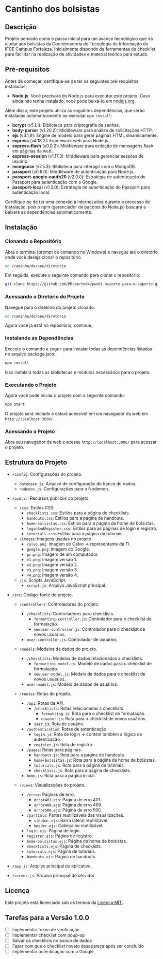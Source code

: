 # Cantinho dos bolsistas

## Descrição

Projeto pensado como o passo inicial para um avanço tecnológico que irá ajudar aos bolsistas da Coordenadoria de Tecnologia de Informação do IFCE Campus Fortaleza. Inicialmente dispondo de ferramentas de checklist para facilitar na realização de atividades e material teórico para estudo.

## Pré-requisitos

Antes de começar, certifique-se de ter os seguintes pré-requisitos instalados:

- **Node.js**: Você precisará do Node.js para executar este projeto. Caso ainda não tenha instalado, você pode baixá-lo em [nodejs.org](https://nodejs.org/).

Além disso, este projeto utiliza as seguintes dependências, que serão instaladas automaticamente ao executar `npm install`:

- **bcrypt** (v5.1.1): Biblioteca para criptografia de senhas.
- **body-parser** (v1.20.2): Middleware para análise de solicitações HTTP.
- **ejs** (v3.1.9): Engine de modelo para gerar páginas HTML dinamicamente.
- **express** (v4.18.2): Framework web para Node.js.
- **express-flash** (v0.0.2): Middleware para exibição de mensagens flash em páginas da web.
- **express-session** (v1.17.3): Middleware para gerenciar sessões de usuário.
- **mongoose** (v7.5.3): Biblioteca para interagir com o MongoDB.
- **passport** (v0.6.0): Middleware de autenticação para Node.js.
- **passport-google-oauth20** (v2.0.0): Estratégia de autenticação do Passport para autenticação com o Google.
- **passport-local** (v1.0.0): Estratégia de autenticação do Passport para autenticação local.

Certifique-se de ter uma conexão à Internet ativa durante o processo de instalação, pois o npm (gerenciador de pacotes do Node.js) buscará e baixará as dependências automaticamente.

## Instalação

### Clonando o Repositório

Abra o terminal (prompt de comando no Windows) e navegue até o diretório onde você deseja clonar o repositório. 

```bash
cd /caminho/do/seu/diretorio
```

Em seguida, execute o seguinte comando para clonar o repositório:

```bash
git clone https://github.com/PRoberto04/pwebi-suporte-para-o-suporte.git
```
### Acessando o Diretório do Projeto

Navegue para o diretório do projeto clonado:

```bash
cd /caminho/do/seu/diretorio
```
Agora você já está no repositório, continue;

### Instalando as Dependências
Execute o comando a seguir para instalar todas as dependências listadas no arquivo package.json:

```bash
npm install
```

Isso instalará todas as bibliotecas e módulos necessários para o projeto.

### Executando o Projeto
Agora você pode iniciar o projeto com o seguinte comando:

```bash
npm start
```

O projeto será iniciado e estará acessível em um navegador da web em `http://localhost:3000/`.

### Acessando o Projeto

Abra seu navegador da web e acesse `http://localhost:3000/` para acessar o projeto.

## Estrutura do Projeto

- `/config`: Configurações do projeto.
  - `database.js`: Arquivo de configuração do banco de dados.
  - `nodemon.js`: Configurações para o Nodemon.

- `/public`: Recursos públicos do projeto.
  - `/css`: Estilos CSS.
    - `checklists.css`: Estilos para a página de checklists.
    - `handouts.css`: Estilos para a página de handouts.
    - `home-bolsistas.css`: Estilos para a página de home de bolsistas.
    - `loginAndRegister.css`: Estilos para as páginas de login e registro.
    - `tutorials.css`: Estilos para a página de tutoriais.
  - `/images`: Imagens usadas no projeto.
    - `calvo.png`: Imagem do Calvo -> representante da TI.
    - `google.png`: Imagem do Google.
    - `pc.png`: Imagem de um computador.
    - `v1.png`: Imagem versão 1.
    - `v2.png`: Imagem versão 2.
    - `v3.png`: Imagem versão 3.
    - `v4.png`: Imagem versão 4.
  - `/js`: Scripts JavaScript.
    - `script.js`: Arquivo JavaScript principal.

- `/src`: Código-fonte do projeto.
  - `/controllers`: Controladores do projeto.
    - `/checklists`: Controladores para checklists.
      - `formatting-controller.js`: Controlador para o checklist de formatação.
      - `newuser-controller.js`: Controlador para o checklist de novos usuários.
    - `user-controller.js`: Controlador de usuários.
  - `/models`: Modelos de dados do projeto.
    - `/checklists`: Modelos de dados relacionados a checklists.
      - `formatting-model.js`: Modelo de dados para o checklist de formatação.
      - `newuser-model.js`: Modelo de dados para o checklist de novos usuários.
    - `user-model.js`: Modelo de dados de usuários.
  - `/routes`: Rotas do projeto.
    - `/api`: Rotas da API.
      - `/checklists`: Rotas relacionadas a checklists.
        - `formatting.js`: Rota para o checklist de formatação.
        - `newuser.js`: Rota para o checklist de novos usuários.
      - `user.js`: Rota de usuário.
    - `/authentication`: Rotas de autenticação.
      - `login.js`: Rota de login -> contém também a lógica de autenticação.
      - `register.js`: Rota de registro.
    - `/pages`: Rotas para páginas.
      - `handouts.js`: Rota para a página de handouts.
      - `home-bolsistas.js`: Rota para a página de home de bolsistas.
      - `tutorials.js`: Rota para a página de tutoriais.
      - `checklists.js`: Rota para a página de checklists.
    - `home.js`: Rota para a página inicial.

  - `/views`: Visualizações do projeto.
    - `/error`: Páginas de erro.
      - `error401.ejs`: Página de erro 401.
      - `error409.ejs`: Página de erro 409.
      - `error500.ejs`: Página de erro 500.
    - `/partials`: Partes reutilizáveis das visualizações.
      - `sidebar.ejs`: Barra lateral reutilizável.
      - `header.ejs`: Cabeçalho reutilizável.
    - `login.ejs`: Página de login.
    - `register.ejs`: Página de registro.
    - `home-bolsistas.ejs`: Página de home de bolsistas.
    - `checklists.ejs`: Página de checklists.
    - `tutorials.ejs`: Página de tutoriais.
    - `handouts.ejs`: Página de handouts.

- `/app.js`: Arquivo principal do aplicativo.
- `/server.js`: Arquivo principal do servidor.


## Licença

Este projeto está licenciado sob os termos da [Licença MIT](LICENSE).

## Tarefas para a Versão 1.0.0

- [ ] Implementar token de verificação
- [ ] Implementar checklist com poup-up
- [ ] Salvar os checklists no banco de dados
- [ ] Fazer com que o checklist novato desapareça após ser concluído
- [ ] Implementar autenticação com o Google